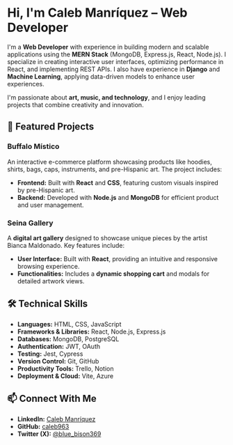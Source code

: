 # Hi, I'm Caleb Manríquez – Web Developer  

I'm a **Web Developer** with experience in building modern and scalable applications using the **MERN Stack** (MongoDB, Express.js, React, Node.js). I specialize in creating interactive user interfaces, optimizing performance in React, and implementing REST APIs. I also have experience in **Django** and **Machine Learning**, applying data-driven models to enhance user experiences.  

I'm passionate about **art, music, and technology**, and I enjoy leading projects that combine creativity and innovation.  

## 🚀 Featured Projects  

### **Buffalo Místico**  
An interactive e-commerce platform showcasing products like hoodies, shirts, bags, caps, instruments, and pre-Hispanic art. The project includes:  
- **Frontend:** Built with **React** and **CSS**, featuring custom visuals inspired by pre-Hispanic art.  
- **Backend:** Developed with **Node.js** and **MongoDB** for efficient product and user management.  

### **Seina Gallery**  
A **digital art gallery** designed to showcase unique pieces by the artist Bianca Maldonado. Key features include:  
- **User Interface:** Built with **React**, providing an intuitive and responsive browsing experience.  
- **Functionalities:** Includes a **dynamic shopping cart** and modals for detailed artwork views.  

## 🛠️ Technical Skills  
- **Languages:** HTML, CSS, JavaScript  
- **Frameworks & Libraries:** React, Node.js, Express.js  
- **Databases:** MongoDB, PostgreSQL  
- **Authentication:** JWT, OAuth  
- **Testing:** Jest, Cypress  
- **Version Control:** Git, GitHub  
- **Productivity Tools:** Trello, Notion  
- **Deployment & Cloud:** Vite, Azure  

## 📫 Connect With Me  
- **LinkedIn:** [Caleb Manríquez](https://www.linkedin.com/in/calebmanriquez-fullstackwebdeveloper/)  
- **GitHub:** [caleb963](https://github.com/caleb963)  
- **Twitter (X):** [@blue_bison369](https://twitter.com/blue_bison369)  
